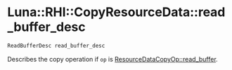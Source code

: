 # Luna::RHI::CopyResourceData::read_buffer_desc

```c++
ReadBufferDesc read_buffer_desc
```

Describes the copy operation if `op` is [ResourceDataCopyOp::read_buffer](group___r_h_i_1ggae43d83f61c5bb37ebf85b04d5f007353a4a5ac64bedcfb6cf9b0228d787f81ce2.md). 

